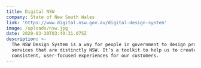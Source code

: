 ```yaml
---
title: Digital NSW
company: State of New South Wales
link: 'https://www.digital.nsw.gov.au/digital-design-system'
image: /uploads/nsw.jpg
date: 2020-03-30T03:49:31.075Z
description: >-
  The NSW Design System is a way for people in government to design products and
  services that are distinctly NSW. It’s a toolkit to help us to create
  consistent, user-focused experiences for our customers.
---
```

